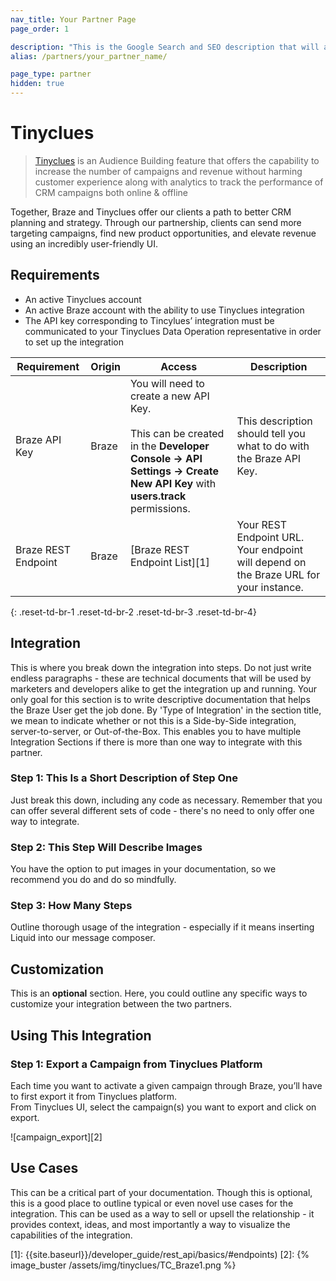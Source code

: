 ```yaml
---
nav_title: Your Partner Page
page_order: 1

description: "This is the Google Search and SEO description that will appear, try to make this informative and concise, yet brief."
alias: /partners/your_partner_name/

page_type: partner
hidden: true
---
```


# Tinyclues

> [Tinyclues](https://www.tinyclues.com) is an Audience Building feature that offers the capability to increase the number of campaigns and revenue without harming customer experience along with analytics to track the performance of CRM campaigns both online & offline

Together, Braze and Tinyclues offer our clients a path to better CRM planning and strategy. 
Through our partnership, clients can send more targeting campaigns, find new product opportunities, and elevate revenue using an incredibly user-friendly UI.

## Requirements

* An active Tinyclues account
* An active Braze account with the ability to use Tinyclues integration
* The API key corresponding to Tincylues’ integration must be communicated to your Tinyclues Data Operation representative in order to set up the integration

| Requirement | Origin | Access | Description |
|---|---|---|---|
| Braze API Key | Braze | You will need to create a new API Key.<br><br>This can be created in the __Developer Console -> API Settings -> Create New API Key__ with __users.track__ permissions. | This description should tell you what to do with the Braze API Key. |
| Braze REST Endpoint | Braze | [Braze REST Endpoint List][1] | Your REST Endpoint URL. Your endpoint will depend on the Braze URL for your instance. |
{: .reset-td-br-1 .reset-td-br-2 .reset-td-br-3  .reset-td-br-4}

## Integration

This is where you break down the integration into steps. Do not just write endless paragraphs - these are technical documents that will be used by marketers and developers alike to get the integration up and running. Your only goal for this section is to write descriptive documentation that helps the Braze User get the job done. By 'Type of Integration' in the section title, we mean to indicate whether or not this is a Side-by-Side integration, server-to-server, or Out-of-the-Box. This enables you to have multiple Integration Sections if there is more than one way to integrate with this partner.

### Step 1: This Is a Short Description of Step One

Just break this down, including any code as necessary. Remember that you can offer several different sets of code - there's no need to only offer one way to integrate.

### Step 2: This Step Will Describe Images

You have the option to put images in your documentation, so we recommend you do and do so mindfully.

### Step 3: How Many Steps

Outline thorough usage of the integration - especially if it means inserting Liquid into our message composer.

## Customization

This is an __optional__ section. Here, you could outline any specific ways to customize your integration between the two partners.

## Using This Integration

### Step 1: Export a Campaign from Tinyclues Platform

Each time you want to activate a given campaign through Braze, you’ll have to first export it from Tinyclues platform.  
From Tinyclues UI, select the campaign(s) you want to export and click on export.

![campaign_export][2]

## Use Cases

This can be a critical part of your documentation. Though this is optional, this is a good place to outline typical or even novel use cases for the integration. This can be used as a way to sell or upsell the relationship - it provides context, ideas, and most importantly a way to visualize the capabilities of the integration.

[1]: {{site.baseurl}}/developer_guide/rest_api/basics/#endpoints)
[2]: {% image_buster /assets/img/tinyclues/TC_Braze1.png %}
